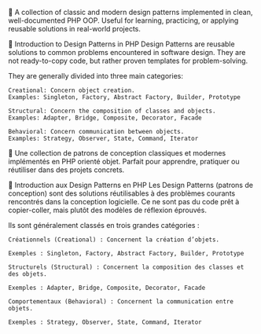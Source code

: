 🧠 A collection of classic and modern design patterns implemented in clean, well-documented PHP OOP. Useful for learning, practicing, or applying reusable solutions in real-world projects.

🧩 Introduction to Design Patterns in PHP
Design Patterns are reusable solutions to common problems encountered in software design. They are not ready-to-copy code, but rather proven templates for problem-solving.

They are generally divided into three main categories:
    
    Creational: Concern object creation.
    Examples: Singleton, Factory, Abstract Factory, Builder, Prototype
    
    Structural: Concern the composition of classes and objects.
    Examples: Adapter, Bridge, Composite, Decorator, Facade
    
    Behavioral: Concern communication between objects.
    Examples: Strategy, Observer, State, Command, Iterator



🧠 Une collection de patrons de conception classiques et modernes implémentés en PHP orienté objet. Parfait pour apprendre, pratiquer ou réutiliser dans des projets concrets.

🧩 Introduction aux Design Patterns en PHP
Les Design Patterns (patrons de conception) sont des solutions réutilisables à des problèmes courants rencontrés dans la conception logicielle. Ce ne sont pas du code prêt à copier-coller, mais plutôt des modèles de réflexion éprouvés.

Ils sont généralement classés en trois grandes catégories :
  
    Créationnels (Creational) : Concernent la création d’objets.
    
    Exemples : Singleton, Factory, Abstract Factory, Builder, Prototype
    
    Structurels (Structural) : Concernent la composition des classes et des objets.
    
    Exemples : Adapter, Bridge, Composite, Decorator, Facade
    
    Comportementaux (Behavioral) : Concernent la communication entre objets.
    
    Exemples : Strategy, Observer, State, Command, Iterator
